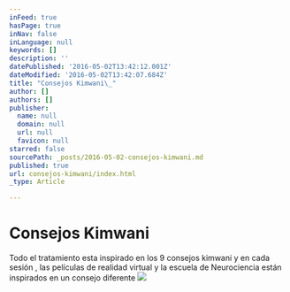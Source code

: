 ```yaml
---
inFeed: true
hasPage: true
inNav: false
inLanguage: null
keywords: []
description: ''
datePublished: '2016-05-02T13:42:12.001Z'
dateModified: '2016-05-02T13:42:07.684Z'
title: "Consejos Kimwani\_"
author: []
authors: []
publisher:
  name: null
  domain: null
  url: null
  favicon: null
starred: false
sourcePath: _posts/2016-05-02-consejos-kimwani.md
published: true
url: consejos-kimwani/index.html
_type: Article

---
```

# Consejos Kimwani 

Todo el tratamiento esta inspirado en los 9 consejos kimwani y en cada sesión , las películas de realidad virtual y la escuela de Neurociencia están inspirados en un consejo diferente ![](https://the-grid-user-content.s3-us-west-2.amazonaws.com/ecd44a61-b140-42dc-923e-6035f6f65cf9.png)